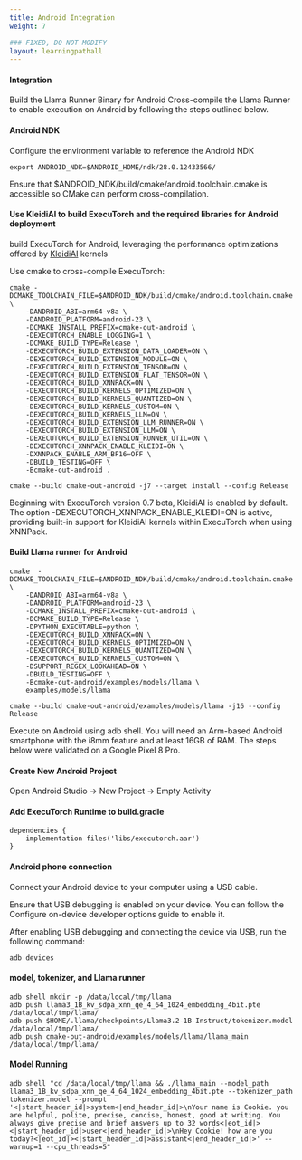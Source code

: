 ```yaml
---
title: Android Integration
weight: 7 

### FIXED, DO NOT MODIFY
layout: learningpathall
---
```


####  Integration
Build the Llama Runner Binary for Android
Cross-compile the Llama Runner to enable execution on Android by following the steps outlined below.

#### Android NDK
Configure the environment variable to reference the Android NDK
```
export ANDROID_NDK=$ANDROID_HOME/ndk/28.0.12433566/
```

Ensure that $ANDROID_NDK/build/cmake/android.toolchain.cmake is accessible so CMake can perform cross-compilation.

#### Use KleidiAI to build ExecuTorch and the required libraries for Android deployment
build ExecuTorch for Android, leveraging the performance optimizations offered by [KleidiAI](https://gitlab.arm.com/kleidi/kleidiai) kernels

Use cmake to cross-compile ExecuTorch:
```
cmake -DCMAKE_TOOLCHAIN_FILE=$ANDROID_NDK/build/cmake/android.toolchain.cmake \
    -DANDROID_ABI=arm64-v8a \
    -DANDROID_PLATFORM=android-23 \
    -DCMAKE_INSTALL_PREFIX=cmake-out-android \
    -DEXECUTORCH_ENABLE_LOGGING=1 \
    -DCMAKE_BUILD_TYPE=Release \
    -DEXECUTORCH_BUILD_EXTENSION_DATA_LOADER=ON \
    -DEXECUTORCH_BUILD_EXTENSION_MODULE=ON \
    -DEXECUTORCH_BUILD_EXTENSION_TENSOR=ON \
    -DEXECUTORCH_BUILD_EXTENSION_FLAT_TENSOR=ON \
    -DEXECUTORCH_BUILD_XNNPACK=ON \
    -DEXECUTORCH_BUILD_KERNELS_OPTIMIZED=ON \
    -DEXECUTORCH_BUILD_KERNELS_QUANTIZED=ON \
    -DEXECUTORCH_BUILD_KERNELS_CUSTOM=ON \
    -DEXECUTORCH_BUILD_KERNELS_LLM=ON \
    -DEXECUTORCH_BUILD_EXTENSION_LLM_RUNNER=ON \
    -DEXECUTORCH_BUILD_EXTENSION_LLM=ON \
    -DEXECUTORCH_BUILD_EXTENSION_RUNNER_UTIL=ON \
    -DEXECUTORCH_XNNPACK_ENABLE_KLEIDI=ON \
    -DXNNPACK_ENABLE_ARM_BF16=OFF \
    -DBUILD_TESTING=OFF \
    -Bcmake-out-android .

cmake --build cmake-out-android -j7 --target install --config Release
```
Beginning with ExecuTorch version 0.7 beta, KleidiAI is enabled by default. The option -DEXECUTORCH_XNNPACK_ENABLE_KLEIDI=ON is active, providing built-in support for KleidiAI kernels within ExecuTorch when using XNNPack.

#### Build Llama runner for Android
```
cmake  -DCMAKE_TOOLCHAIN_FILE=$ANDROID_NDK/build/cmake/android.toolchain.cmake \
    -DANDROID_ABI=arm64-v8a \
    -DANDROID_PLATFORM=android-23 \
    -DCMAKE_INSTALL_PREFIX=cmake-out-android \
    -DCMAKE_BUILD_TYPE=Release \
    -DPYTHON_EXECUTABLE=python \
    -DEXECUTORCH_BUILD_XNNPACK=ON \
    -DEXECUTORCH_BUILD_KERNELS_OPTIMIZED=ON \
    -DEXECUTORCH_BUILD_KERNELS_QUANTIZED=ON \
    -DEXECUTORCH_BUILD_KERNELS_CUSTOM=ON \
    -DSUPPORT_REGEX_LOOKAHEAD=ON \
    -DBUILD_TESTING=OFF \
    -Bcmake-out-android/examples/models/llama \
    examples/models/llama

cmake --build cmake-out-android/examples/models/llama -j16 --config Release

```
Execute on Android using adb shell.
You will need an Arm-based Android smartphone with the i8mm feature and at least 16GB of RAM. The steps below were validated on a Google Pixel 8 Pro.
#### Create New Android Project
Open Android Studio → New Project → Empty Activity

#### Add ExecuTorch Runtime to build.gradle
```
dependencies {
    implementation files('libs/executorch.aar')
}
```

#### Android phone connection 
Connect your Android device to your computer using a USB cable.

Ensure that USB debugging is enabled on your device. You can follow the Configure on-device developer options guide to enable it.

After enabling USB debugging and connecting the device via USB, run the following command:
```
adb devices
```

#### model, tokenizer, and Llama runner
```
adb shell mkdir -p /data/local/tmp/llama
adb push llama3_1B_kv_sdpa_xnn_qe_4_64_1024_embedding_4bit.pte /data/local/tmp/llama/
adb push $HOME/.llama/checkpoints/Llama3.2-1B-Instruct/tokenizer.model /data/local/tmp/llama/
adb push cmake-out-android/examples/models/llama/llama_main /data/local/tmp/llama/

```

#### Model Running 
```
adb shell "cd /data/local/tmp/llama && ./llama_main --model_path llama3_1B_kv_sdpa_xnn_qe_4_64_1024_embedding_4bit.pte --tokenizer_path tokenizer.model --prompt '<|start_header_id|>system<|end_header_id|>\nYour name is Cookie. you are helpful, polite, precise, concise, honest, good at writing. You always give precise and brief answers up to 32 words<|eot_id|><|start_header_id|>user<|end_header_id|>\nHey Cookie! how are you today?<|eot_id|><|start_header_id|>assistant<|end_header_id|>' --warmup=1 --cpu_threads=5"
```